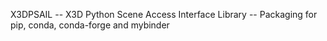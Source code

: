 X3DPSAIL -- X3D Python Scene Access Interface Library -- Packaging for
pip, conda, conda-forge and mybinder
